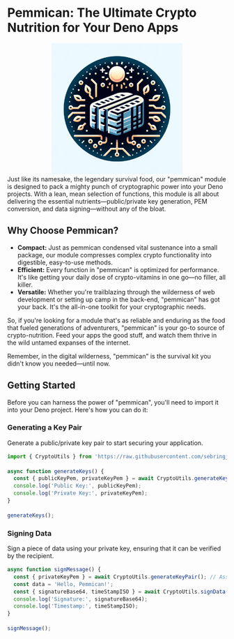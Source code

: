 # Pemmican: The Ultimate Crypto Nutrition for Your Deno Apps
<div align="center">
<img src="./pemmican.webp" width="300px" height="300px" />
</div>
Just like its namesake, the legendary survival food, our "pemmican" module is designed to pack a mighty punch of cryptographic power into your Deno projects. With a lean, mean selection of functions, this module is all about delivering the essential nutrients—public/private key generation, PEM conversion, and data signing—without any of the bloat.

## Why Choose Pemmican?

- **Compact:** Just as pemmican condensed vital sustenance into a small package, our module compresses complex crypto functionality into digestible, easy-to-use methods.
- **Efficient:** Every function in "pemmican" is optimized for performance. It's like getting your daily dose of crypto-vitamins in one go—no filler, all killer.
- **Versatile:** Whether you're trailblazing through the wilderness of web development or setting up camp in the back-end, "pemmican" has got your back. It's the all-in-one toolkit for your cryptographic needs.

So, if you're looking for a module that's as reliable and enduring as the food that fueled generations of adventurers, "pemmican" is your go-to source of crypto-nutrition. Feed your apps the good stuff, and watch them thrive in the wild untamed expanses of the internet.

Remember, in the digital wilderness, "pemmican" is the survival kit you didn't know you needed—until now.

## Getting Started

Before you can harness the power of "pemmican", you'll need to import it into your Deno project. Here's how you can do it:

### Generating a Key Pair
Generate a public/private key pair to start securing your application.
```typescript
import { CryptoUtils } from 'https://raw.githubusercontent.com/sebringj/pemmican/main/mod.ts';

async function generateKeys() {
  const { publicKeyPem, privateKeyPem } = await CryptoUtils.generateKeyPair();
  console.log('Public Key:', publicKeyPem);
  console.log('Private Key:', privateKeyPem);
}

generateKeys();
```

### Signing Data
Sign a piece of data using your private key, ensuring that it can be verified by the recipient.
```typescript
async function signMessage() {
  const { privateKeyPem } = await CryptoUtils.generateKeyPair(); // Assume privateKeyPem is obtained
  const data = 'Hello, Pemmican!';
  const { signatureBase64, timeStampISO } = await CryptoUtils.signData({ data, privateKeyPem });
  console.log('Signature:', signatureBase64);
  console.log('Timestamp:', timeStampISO);
}

signMessage();
```
